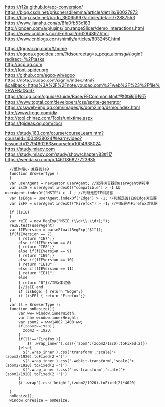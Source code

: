 https://r12a.github.io/app-conversion/  
https://blog.csdn.net/prisonersdilemma/article/details/90027873  
https://blog.csdn.net/baidu_36065997/article/details/72887553  
https://www.jianshu.com/p/8fa0fb53c183  
http://ionden.com/a/plugins/ion.rangeSlider/demo_interactions.html  
https://www.cnblogs.com/EnSnail/p/6294897.html  
https://www.cnblogs.com/shimily/articles/8032450.html  
  
  
  
  
https://tggear.qq.com/#/home  
https://egooa.egooidea.com/?tdsourcetag=s_pcqq_aiomsg#/login?redirect=%2Ftasks  
http://qcp.qq.com  
http://font-spider.org  
https://github.com/egoo-wh/egoo  
https://note.youdao.com/signIn/index.html?&callback=https%3A%2F%2Fnote.youdao.com%2Fweb%2F%23%2Ffile%2FWEBaf8c67  
https://lol.qq.com/cguide/Guide/Base/FECommon.html#整体通用规范  
https://www.toptal.com/developers/css/sprite-generator  
https://ossweb-img.qq.com/images/js/dom2img/demo/index.html  
http://www.lrcgc.com/diy  
http://tool.chinaz.com/Tools/unixtime.aspx  
https://tgideas.qq.com/doc/  

  
https://study.163.com/course/courseLearn.htm?courseId=1004938024#/learn/video?lessonId=1279460263&courseId=1004938024  
https://study.miaov.com  
https://study.miaov.com/study/show/chapter/83#117  
https://wenda.so.com/q/1461186827723935  

```
  //整体缩小 兼容到ie9
  function BrowserType()
  {
  var userAgent = navigator.userAgent; //取得浏览器的userAgent字符串
  var isIE = userAgent.indexOf("compatible") > -1 && userAgent.indexOf("MSIE") > -1 ; //判断是否IE浏览器
  var isEdge = userAgent.indexOf("Edge") > -1; //判断是否IE的Edge浏览器
  var isFF = userAgent.indexOf("Firefox") > -1; //判断是否Firefox浏览器

  if (isIE)
  {
  var reIE = new RegExp("MSIE (\\d+\\.\\d+);");
  reIE.test(userAgent);
  var fIEVersion = parseFloat(RegExp["$1"]);
  if(fIEVersion == 7)
      { return "IE7";}
      else if(fIEVersion == 8)
      { return "IE8";}
      else if(fIEVersion == 9)
      { return "IE9";}
      else if(fIEVersion == 10)
      { return "IE10";}
      else if(fIEVersion == 11)
      { return "IE11";}
      else
      { return "0"}//IE版本过低
      }//isIE end
      if (isEdge) { return "Edge";}
      if (isFF) { return "Firefox";}
  }
  var ll = BrowserType();
  function onResize(){
      var ww= window.innerWidth;
      var hh= window.innerHeight;
      var zoom2 = ww<1400? 1400:ww;
      if(zoom2>=1920){
        zoom2 = 1920;
      }
      if(ll!=='Firefox'){
          $('.wrap_inner').css({'zoom':(zoom2/1920).toFixed(2)})
      }else{
        $('.wrap_inner').css('transform','scale('+(zoom2/1920).toFixed(2)+')')
        $('.wrap_inner').css('-webkit-transform','scale('+(zoom2/1920).toFixed(2)+')')
        $('.wrap_inner').css('-ms-transform','scale('+(zoom2/1920).toFixed(2)+')')
      }
      $('.wrap').css('height',(zoom2/1920).toFixed(2)*4020)

  }
  onResize();
  window.onresize = onResize;
```

